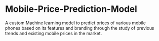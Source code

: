 # Mobile-Price-Prediction-Model
A custom Machine learning model to predict prices of various mobile phones based on its features and branding through the study of previous trends and existing mobile prices in the market.
